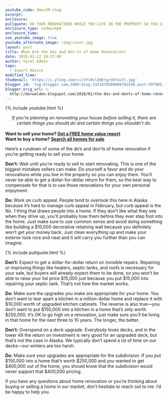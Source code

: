 ```yaml
---
youtube_code: UmwvJM-vtwg
excerpt:
enclosure:
pullquote: DO YOUR RENOVATIONS WHILE YOU LIVE IN THE PROPERTY SO YOU CAN ENJOY THEM.
enclosure_type: video/mp4
enclosure_time:
use_youtube_image: true
youtube_alternate_image: /img/cover.jpg
layout: post
title: What Are the Dos and Don'ts of Home Renovation?
date: 2018-02-12 20:37:00
author: Vyral Admin
tags:
  - Expert Advice
modified_time:
thumbnail: 'https://i.ytimg.com/vi/VYc0slZmErg/default.jpg'
blogger_id: 'tag:blogger.com,1999:blog-2331479289908791438.post-5979853325777316528'
blogger_orig_url: >-
  http://darwalden.blogspot.com/2018/02/the-dos-and-donts-of-home-renovation.html
---
```


{% include youtube.html %}

<center><em>If you&rsquo;re planning on renovating your house before selling it, there are certain things you should do and certain things you shouldn&rsquo;t do.</em></center>

<center>&nbsp;</center>

<div class="post-cta"><strong>Want to sell your home? <a target="_blank" class="cc-active" href="">Get a FREE home value report</a></strong><br /><strong>Want to buy a home? <a target="_blank" class="cc-active" href="">Search all homes for sale</a></strong></div>

Here’s a rundown of some of the do’s and don'ts of home renovation if you’re getting ready to sell your home.

**Don’t:** Wait until you’re ready to sell to start renovating. This is one of the biggest mistakes sellers can make. Do yourself a favor and do your renovations while you live in the property so you can enjoy them. You’ll never be able to get a dollar-for-dollar return for them, so the best way to compensate for that is to use those renovations for your own personal enjoyment.

**Do:** Work on curb appeal. People tend to overlook this here in Alaska because it’s hard to manage curb appeal in February, but curb appeal is the No. 1 thing that draws people into a home. If they don’t like what they see when they drive up, you’ll probably lose them before they ever step foot into the home. Just make sure to use common sense and avoid doing something like building a $10,000 decorative retaining wall because you definitely won’t get your money back. Just clean everything up and make your exterior look nice and neat and it will carry you further than you can imagine.

{% include pullquote.html %}

**Don’t:** Expect to get a dollar-for-dollar return on invisible repairs. Repairing or improving things like heaters, septic tanks, and roofs is necessary for your sale, but buyers will already expect them to be done, so you won’t be able to raise your list price $15,000 just because you put $15,000 into repairing your septic tank. That’s not how the market works.

**Do:** Make sure the upgrades you make are appropriate for your home. You don’t want to tear apart a kitchen in a million-dollar home and replace it with $10,000 worth of upgraded kitchen cabinets. The reverse is also true—you don’t want to put $150,000 into a kitchen in a home that’s only worth $250,000. It’s OK to go high on a renovation, just make sure you’ll be living in that home for the next three to 10 years. The longer, the better.

**Don’t:** Overspend on a deck upgrade. Everybody loves decks, and in the lower 48 the return on investment is very good for an upgraded deck, but that’s not the case in Alaska. We typically don’t spend a lot of time on our decks—our winters are too harsh.

**Do:** Make sure your upgrades are appropriate for the subdivision. If you put $150,000 into a home that’s worth $250,000 and you wanted to get $400,000 out of the home, you should know that the subdivision would never support that $400,000 pricing.

If you have any questions about home renovation or you’re thinking about buying or selling a home in our market, don’t hesitate to reach out to me. I’d be happy to help you.